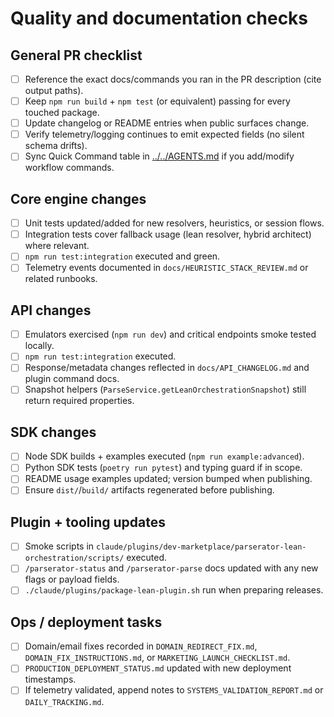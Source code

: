 # Quality and documentation checks

## General PR checklist
- [ ] Reference the exact docs/commands you ran in the PR description (cite output paths).
- [ ] Keep `npm run build` + `npm test` (or equivalent) passing for every touched package.
- [ ] Update changelog or README entries when public surfaces change.
- [ ] Verify telemetry/logging continues to emit expected fields (no silent schema drifts).
- [ ] Sync Quick Command table in [../../AGENTS.md](../../AGENTS.md) if you add/modify workflow commands.

## Core engine changes
- [ ] Unit tests updated/added for new resolvers, heuristics, or session flows.
- [ ] Integration tests cover fallback usage (lean resolver, hybrid architect) where relevant.
- [ ] `npm run test:integration` executed and green.
- [ ] Telemetry events documented in `docs/HEURISTIC_STACK_REVIEW.md` or related runbooks.

## API changes
- [ ] Emulators exercised (`npm run dev`) and critical endpoints smoke tested locally.
- [ ] `npm run test:integration` executed.
- [ ] Response/metadata changes reflected in `docs/API_CHANGELOG.md` and plugin command docs.
- [ ] Snapshot helpers (`ParseService.getLeanOrchestrationSnapshot`) still return required properties.

## SDK changes
- [ ] Node SDK builds + examples executed (`npm run example:advanced`).
- [ ] Python SDK tests (`poetry run pytest`) and typing guard if in scope.
- [ ] README usage examples updated; version bumped when publishing.
- [ ] Ensure `dist/`/`build/` artifacts regenerated before publishing.

## Plugin + tooling updates
- [ ] Smoke scripts in `claude/plugins/dev-marketplace/parserator-lean-orchestration/scripts/` executed.
- [ ] `/parserator-status` and `/parserator-parse` docs updated with any new flags or payload fields.
- [ ] `./claude/plugins/package-lean-plugin.sh` run when preparing releases.

## Ops / deployment tasks
- [ ] Domain/email fixes recorded in `DOMAIN_REDIRECT_FIX.md`, `DOMAIN_FIX_INSTRUCTIONS.md`, or `MARKETING_LAUNCH_CHECKLIST.md`.
- [ ] `PRODUCTION_DEPLOYMENT_STATUS.md` updated with new deployment timestamps.
- [ ] If telemetry validated, append notes to `SYSTEMS_VALIDATION_REPORT.md` or `DAILY_TRACKING.md`.
